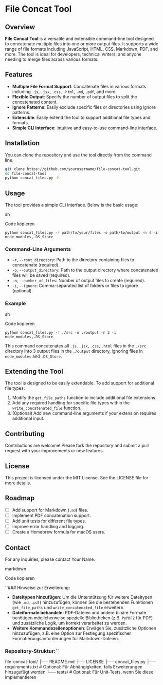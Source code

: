 # File Concat Tool

## Overview
**File Concat Tool** is a versatile and extensible command-line tool designed to concatenate multiple files into one or more output files. It supports a wide range of file formats including JavaScript, HTML, CSS, Markdown, PDF, and more. The tool is ideal for developers, technical writers, and anyone needing to merge files across various formats.

## Features
- **Multiple File Format Support**: Concatenate files in various formats including `.js`, `.jsx`, `.css`, `.html`, `.md`, `.pdf`, and more.
- **Flexible Output**: Specify the number of output files to split the concatenated content.
- **Ignore Patterns**: Easily exclude specific files or directories using ignore patterns.
- **Extensible**: Easily extend the tool to support additional file types and formats.
- **Simple CLI Interface**: Intuitive and easy-to-use command-line interface.

## Installation
You can clone the repository and use the tool directly from the command line.

```sh
git clone https://github.com/yourusername/file-concat-tool.git
cd file-concat-tool
python concat_files.py -h
```

## Usage

The tool provides a simple CLI interface. Below is the basic usage:

sh

Code kopieren

`python concat_files.py -r path/to/your/files -o path/to/output -n 4 -i node_modules,.DS_Store` 

### Command-Line Arguments

- `-r`, `--root_directory`: Path to the directory containing files to concatenate (required).
- `-o`, `--output_directory`: Path to the output directory where concatenated files will be saved (required).
- `-n`, `--number_of_files`: Number of output files to create (required).
- `-i`, `--ignore`: Comma-separated list of folders or files to ignore (optional).

### Example

sh

Code kopieren

`python concat_files.py -r ./src -o ./output -n 3 -i node_modules,.DS_Store` 

This command concatenates all `.js`, `.jsx`, `.css`, `.html` files in the `./src` directory into 3 output files in the `./output` directory, ignoring files in `node_modules` and `.DS_Store`.

## Extending the Tool

The tool is designed to be easily extendable. To add support for additional file types:

1. Modify the `get_file_paths` function to include additional file extensions.
2. Add any required handling for specific file types within the `write_concatenated_file` function.
3. (Optional) Add new command-line arguments if your extension requires additional input.

## Contributing

Contributions are welcome! Please fork the repository and submit a pull request with your improvements or new features.

## License

This project is licensed under the MIT License. See the LICENSE file for more details.

## Roadmap

- [ ]  Add support for Markdown (`.md`) files.
- [ ]  Implement PDF concatenation support.
- [ ]  Add unit tests for different file types.
- [ ]  Improve error handling and logging.
- [ ]  Create a Homebrew formula for macOS users.

## Contact

For any inquiries, please contact Your Name.

markdown

Code kopieren

 ``### Hinweise zur Erweiterung:
- **Dateitypen hinzufügen**: Um die Unterstützung für weitere Dateitypen (wie `.md`, `.pdf`) hinzuzufügen, können Sie die bestehenden Funktionen `get_file_paths` und `write_concatenated_file` erweitern.
- **Dateiformate behandeln**: PDF-Dateien und andere binäre Formate benötigen möglicherweise spezielle Bibliotheken (z.B. `PyPDF2` für PDF) und zusätzliche Logik, um korrekt verarbeitet zu werden.
- **Weitere Kommandozeilenoptionen**: Erwägen Sie, zusätzliche Optionen hinzuzufügen, z.B. eine Option zur Festlegung spezifischer Formatierungsanforderungen für Markdown-Dateien.

### Repository-Struktur:`` 

file-concat-tool/ ├── README.md ├── LICENSE ├── concat\_files.py ├── requirements.txt # Optional: Für Abhängigkeiten, falls Erweiterungen hinzugefügt werden └── tests/ # Optional: Für Unit-Tests, wenn Sie diese implementieren
